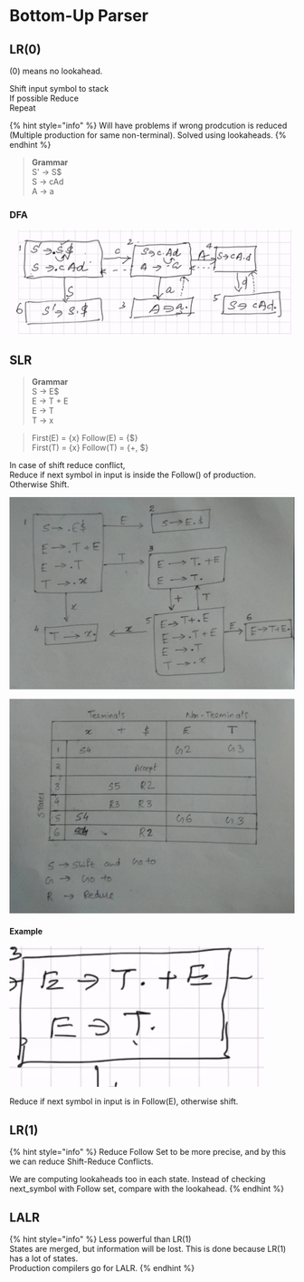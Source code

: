 # Bottom-Up Parser

## LR\(0\)

\(0\) means no lookahead.

Shift input symbol to stack  
If possible Reduce  
Repeat

{% hint style="info" %}
Will have problems if wrong prodcution is reduced \(Multiple production for same non-terminal\). Solved using lookaheads.
{% endhint %}

> **Grammar**  
> S' → S$  
> S → cAd  
> A → a

### DFA

![](../../../.gitbook/assets/screenshot_20210217_121657.png)

## SLR

> **Grammar**  
> S → E$  
> E → T + E  
> E → T  
> T → x

> First\(E\) = {x}           Follow\(E\) = {$}  
> First\(T\) = {x}           Follow\(T\) = {+, $}

In case of shift reduce conflict,   
Reduce if next symbol in input is inside the Follow\(\) of production.  
Otherwise Shift.

![DFA](../../../.gitbook/assets/signal-2021-02-17-130646_002.jpeg)

![Parsing Table](../../../.gitbook/assets/signal-2021-02-17-130646_001.jpeg)

#### Example

![](../../../.gitbook/assets/screenshot_20210217_123824.png)

Reduce if next symbol in input is in Follow\(E\), otherwise shift.

## LR\(1\)

{% hint style="info" %}
Reduce Follow Set to be more precise, and by this we can reduce Shift-Reduce Conflicts.

We are computing lookaheads too in each state. Instead of checking next\_symbol with Follow set, compare with the lookahead.
{% endhint %}

## LALR

{% hint style="info" %}
Less powerful than LR\(1\)  
States are merged, but information will be lost. This is done because LR\(1\) has a lot of states.  
Production compilers go for LALR.
{% endhint %}



